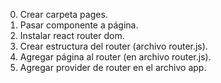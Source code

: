 0. Crear carpeta pages.
1. Pasar componente a página.
2. Instalar react router dom.
3. Crear estructura del router (archivo router.js).
4. Agregar página al router (en archivo router.js).
5. Agregar provider de router en el archivo app.